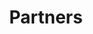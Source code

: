 ---
title: "Partners"
partners:
- logo: /img/partners/gts.png
- logo: /img/partners/red-bull.png
- logo: /img/partners/babe-rose.png
- logo: /img/partners/cayman-jack.png
- logo: /img/partners/golden-road.png
- logo: /img/partners/foursigmatic.png
- logo: /img/partners/kyla.png
- logo: /img/partners/pabst.png
- logo: /img/partners/cutwater-spirits.png
- logo: /img/partners/joymode.png
- logo: /img/partners/morning-recovery.png
- logo: /img/partners/bare-republic.png
- logo: /img/partners/libre-tequila.png
- logo: /img/partners/smokies-edibles.png
- logo: /img/partners/bon-and-viv.jpg
- logo: /img/partners/beyond-meat.png
- logo: /img/partners/golden-state-cider.png
- logo: /img/partners/honey-pot.jpg
- logo: /img/partners/kingpen.jpg
- logo: /img/partners/morning-recovery.png
---